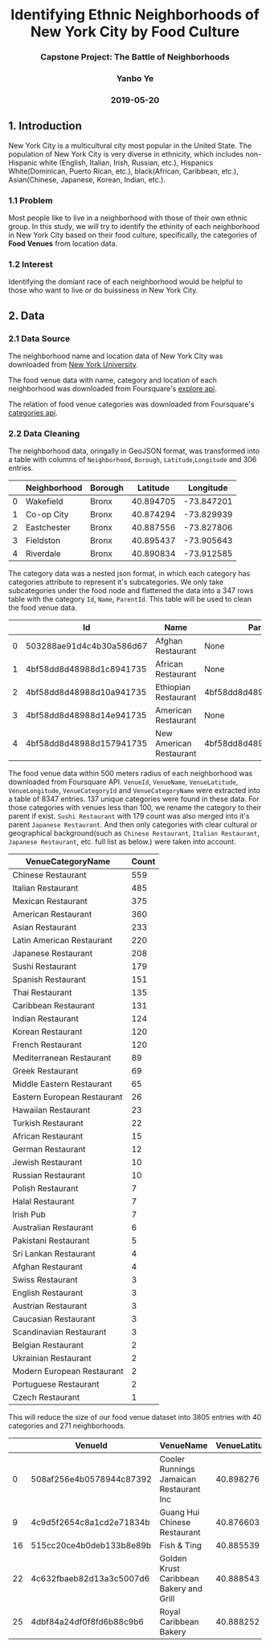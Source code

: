 <h1 style="text-align:center">Identifying Ethnic Neighborhoods of New York City by Food Culture</h1>
<h3 style="text-align:center">Capstone Project: The Battle of Neighborhoods</h3>

<h3 style="text-align:center">Yanbo Ye</h3>
<h3 style="text-align:center">2019-05-20</h3>

## 1. Introduction

New York City is a multicultural city most popular in the United State. The population of New York City is very diverse in ethnicity, which includes non-Hispanic white (English, Italian, Irish, Russian, etc.), Hispanics White(Dominican, Puerto Rican, etc.), black(African, Caribbean, etc.), Asian(Chinese, Japanese, Korean, Indian, etc.).

### 1.1 Problem

Most people like to live in a neighborhood with those of their own ethnic group. In this study, we will try to identify the ethinity of each neighborhood in New York City based on their food culture, specifically, the categories of **Food Venues** from location data.

### 1.2 Interest

Identifying the domiant race of each neighborhood would be helpful to those who want to live or do buissiness in New York City.

## 2. Data

### 2.1 Data Source

The neighborhood name and location data of New York City was downloaded from [New York University](https://geo.nyu.edu/catalog/nyu_2451_34572).

The food venue data with name, category and location of each neighborhood was downloaded from Foursquare's [explore api](https://developer.foursquare.com/docs/api/venues/explore).

The relation of food venue categories was downloaded from Foursquare's [categories api](https://developer.foursquare.com/docs/api/venues/categories).

### 2.2 Data Cleaning

The neighborhood data, oringally in GeoJSON format, was transformed into a table with columns of `Neighborhood`, `Borough`, `Latitude`,`Longitude` and 306 entries.

|     | Neighborhood | Borough | Latitude  | Longitude  |
| --- | ------------ | ------- | --------- | ---------- |
| 0   | Wakefield    | Bronx   | 40.894705 | -73.847201 |
| 1   | Co-op City   | Bronx   | 40.874294 | -73.829939 |
| 2   | Eastchester  | Bronx   | 40.887556 | -73.827806 |
| 3   | Fieldston    | Bronx   | 40.895437 | -73.905643 |
| 4   | Riverdale    | Bronx   | 40.890834 | -73.912585 |

The category data was a nested json format, in which each category has categories attribute to represent it's subcategories. We only take subcategories under the food node and flattened the data into a 347 rows table with the category `Id`, `Name`, `ParentId`. This table will be used to clean the food venue data.

|     |            Id            |          Name           |         ParentId         |
| --- | ------------------------ | ----------------------- | ------------------------ |
| 0   | 503288ae91d4c4b30a586d67 | Afghan Restaurant       | None                     |
| 1   | 4bf58dd8d48988d1c8941735 | African Restaurant      | None                     |
| 2   | 4bf58dd8d48988d10a941735 | Ethiopian Restaurant    | 4bf58dd8d48988d1c8941735 |
| 3   | 4bf58dd8d48988d14e941735 | American Restaurant     | None                     |
| 4   | 4bf58dd8d48988d157941735 | New American Restaurant | 4bf58dd8d48988d14e941735 |

The food venue data within 500 meters radius of each neighborhood was downloaded from Foursquare API. `VenueId`, `VenueName`, `VenueLatitude`, `VenueLongitude`, `VenueCategoryId` and `VenueCategoryName` were extracted into a table of 8347 entries. 137 unique categories were found in these data. For those categories with venues less than 100, we rename the category to their parent if exist. `Sushi Restaurant` with 179 count was also merged into it's parent `Japanese Restaurant`. And then only categories with clear cultural or geographical background(such as `Chinese Restaurant`, `Italian Restaurant`, `Japanese Restaurant`, etc. full list as below.) were taken into account.

|        VenueCategoryName        | Count |
| ------------------------------- | ----- |
| Chinese Restaurant              | 559   |
| Italian Restaurant              | 485   |
| Mexican Restaurant              | 375   |
| American Restaurant             | 360   |
| Asian Restaurant                | 233   |
| Latin American Restaurant       | 220   |
| Japanese Restaurant             | 208   |
| Sushi Restaurant                | 179   |
| Spanish Restaurant              | 151   |
| Thai Restaurant                 | 135   |
| Caribbean Restaurant            | 131   |
| Indian Restaurant               | 124   |
| Korean Restaurant               | 120   |
| French Restaurant               | 120   |
| Mediterranean Restaurant        | 89    |
| Greek Restaurant                | 69    |
| Middle Eastern Restaurant       | 65    |
| Eastern European Restaurant     | 26    |
| Hawaiian Restaurant             | 23    |
| Turkish Restaurant              | 22    |
| African Restaurant              | 15    |
| German Restaurant               | 12    |
| Jewish Restaurant               | 10    |
| Russian Restaurant              | 10    |
| Polish Restaurant               | 7     |
| Halal Restaurant                | 7     |
| Irish Pub                       | 7     |
| Australian Restaurant           | 6     |
| Pakistani Restaurant            | 5     |
| Sri Lankan Restaurant           | 4     |
| Afghan Restaurant               | 4     |
| Swiss Restaurant                | 3     |
| English Restaurant              | 3     |
| Austrian Restaurant             | 3     |
| Caucasian Restaurant            | 3     |
| Scandinavian Restaurant         | 3     |
| Belgian Restaurant              | 2     |
| Ukrainian Restaurant            | 2     |
| Modern European Restaurant      | 2     |
| Portuguese Restaurant           | 2     |
| Czech Restaurant                | 1     |

This will reduce the size of our food venue dataset into 3805 entries with 40 categories and 271 neighborhoods.

|     |         VenueId          |                VenueName                | VenueLatitude | VenueLongitude |     VenueCategoryId      |   VenueCategoryName   | Neighborhood | Borough | Latitude  | Longitude  |
| --- | ------------------------ | --------------------------------------- | ------------- | -------------- | ------------------------ | --------------------- | ------------ | ------- | --------- | ---------- |
| 0   | 508af256e4b0578944c87392 | Cooler Runnings Jamaican Restaurant Inc | 40.898276     | -73.850381     | 4bf58dd8d48988d144941735 | Caribbean Restaurant  | Wakefield    | Bronx   | 40.894705 | -73.847201 |
| 9   | 4c9d5f2654c8a1cd2e71834b | Guang Hui Chinese Restaurant            | 40.876603     | -73.829710     | 4bf58dd8d48988d145941735 | Chinese Restaurant    | Co-op City   | Bronx   | 40.874294 | -73.829939 |
| 16  | 515cc20ce4b0deb133b8e89b | Fish & Ting                             | 40.885539     | -73.829151     | 4bf58dd8d48988d144941735 | Caribbean Restaurant  | Eastchester  | Bronx   | 40.887556 | -73.827806 |
| 22  | 4c632fbaeb82d13a3c5007d6 | Golden Krust Caribbean Bakery and Grill | 40.888543     | -73.831278     | 4bf58dd8d48988d144941735 | Caribbean Restaurant  | Eastchester  | Bronx   | 40.887556 | -73.827806 |
| 25  | 4dbf84a24df0f8fd6b88c9b6 | Royal Caribbean Bakery                  | 40.888252     | -73.831457     | 4bf58dd8d48988d144941735 | Caribbean Restaurant  | Eastchester  | Bronx   | 40.887556 | -73.827806 |
